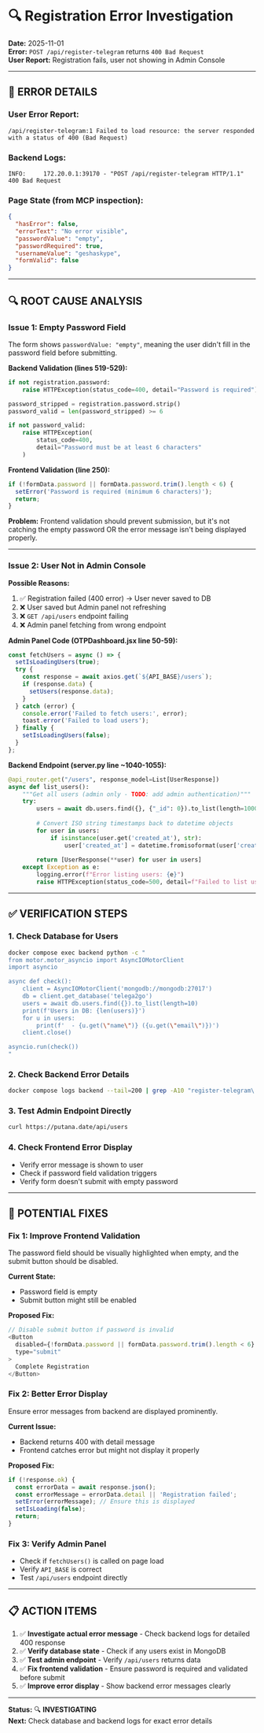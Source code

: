 # 🔍 Registration Error Investigation

**Date:** 2025-11-01  
**Error:** `POST /api/register-telegram` returns `400 Bad Request`  
**User Report:** Registration fails, user not showing in Admin Console

---

## 🚨 **ERROR DETAILS**

### **User Error Report:**
```
/api/register-telegram:1 Failed to load resource: the server responded with a status of 400 (Bad Request)
```

### **Backend Logs:**
```
INFO:     172.20.0.1:39170 - "POST /api/register-telegram HTTP/1.1" 400 Bad Request
```

### **Page State (from MCP inspection):**
```json
{
  "hasError": false,
  "errorText": "No error visible",
  "passwordValue": "empty",
  "passwordRequired": true,
  "usernameValue": "geshaskype",
  "formValid": false
}
```

---

## 🔍 **ROOT CAUSE ANALYSIS**

### **Issue 1: Empty Password Field**
The form shows `passwordValue: "empty"`, meaning the user didn't fill in the password field before submitting.

**Backend Validation (lines 519-529):**
```python
if not registration.password:
    raise HTTPException(status_code=400, detail="Password is required")

password_stripped = registration.password.strip()
password_valid = len(password_stripped) >= 6

if not password_valid:
    raise HTTPException(
        status_code=400,
        detail="Password must be at least 6 characters"
    )
```

**Frontend Validation (line 250):**
```javascript
if (!formData.password || formData.password.trim().length < 6) {
  setError('Password is required (minimum 6 characters)');
  return;
}
```

**Problem:** Frontend validation should prevent submission, but it's not catching the empty password OR the error message isn't being displayed properly.

---

### **Issue 2: User Not in Admin Console**

**Possible Reasons:**
1. ✅ Registration failed (400 error) → User never saved to DB
2. ❌ User saved but Admin panel not refreshing
3. ❌ `GET /api/users` endpoint failing
4. ❌ Admin panel fetching from wrong endpoint

**Admin Panel Code (OTPDashboard.jsx line 50-59):**
```javascript
const fetchUsers = async () => {
  setIsLoadingUsers(true);
  try {
    const response = await axios.get(`${API_BASE}/users`);
    if (response.data) {
      setUsers(response.data);
    }
  } catch (error) {
    console.error('Failed to fetch users:', error);
    toast.error('Failed to load users');
  } finally {
    setIsLoadingUsers(false);
  }
};
```

**Backend Endpoint (server.py line ~1040-1055):**
```python
@api_router.get("/users", response_model=List[UserResponse])
async def list_users():
    """Get all users (admin only - TODO: add admin authentication)"""
    try:
        users = await db.users.find({}, {"_id": 0}).to_list(length=1000)
        
        # Convert ISO string timestamps back to datetime objects
        for user in users:
            if isinstance(user.get('created_at'), str):
                user['created_at'] = datetime.fromisoformat(user['created_at'])
        
        return [UserResponse(**user) for user in users]
    except Exception as e:
        logging.error(f"Error listing users: {e}")
        raise HTTPException(status_code=500, detail=f"Failed to list users: {str(e)}")
```

---

## ✅ **VERIFICATION STEPS**

### **1. Check Database for Users**
```bash
docker compose exec backend python -c "
from motor.motor_asyncio import AsyncIOMotorClient
import asyncio

async def check():
    client = AsyncIOMotorClient('mongodb://mongodb:27017')
    db = client.get_database('telega2go')
    users = await db.users.find({}).to_list(length=10)
    print(f'Users in DB: {len(users)}')
    for u in users:
        print(f'  - {u.get(\"name\")} ({u.get(\"email\")})')
    client.close()

asyncio.run(check())
"
```

### **2. Check Backend Error Details**
```bash
docker compose logs backend --tail=200 | grep -A10 "register-telegram\|ERROR\|detail="
```

### **3. Test Admin Endpoint Directly**
```bash
curl https://putana.date/api/users
```

### **4. Check Frontend Error Display**
- Verify error message is shown to user
- Check if password field validation triggers
- Verify form doesn't submit with empty password

---

## 🐛 **POTENTIAL FIXES**

### **Fix 1: Improve Frontend Validation**
The password field should be visually highlighted when empty, and the submit button should be disabled.

**Current State:**
- Password field is empty
- Submit button might still be enabled

**Proposed Fix:**
```javascript
// Disable submit button if password is invalid
<Button 
  disabled={!formData.password || formData.password.trim().length < 6}
  type="submit"
>
  Complete Registration
</Button>
```

### **Fix 2: Better Error Display**
Ensure error messages from backend are displayed prominently.

**Current Issue:**
- Backend returns 400 with detail message
- Frontend catches error but might not display it properly

**Proposed Fix:**
```javascript
if (!response.ok) {
  const errorData = await response.json();
  const errorMessage = errorData.detail || 'Registration failed';
  setError(errorMessage); // Ensure this is displayed
  setIsLoading(false);
  return;
}
```

### **Fix 3: Verify Admin Panel**
- Check if `fetchUsers()` is called on page load
- Verify `API_BASE` is correct
- Test `/api/users` endpoint directly

---

## 📋 **ACTION ITEMS**

1. ✅ **Investigate actual error message** - Check backend logs for detailed 400 response
2. ✅ **Verify database state** - Check if any users exist in MongoDB
3. ✅ **Test admin endpoint** - Verify `/api/users` returns data
4. ✅ **Fix frontend validation** - Ensure password is required and validated before submit
5. ✅ **Improve error display** - Show backend error messages clearly

---

**Status:** 🔍 **INVESTIGATING**  
**Next:** Check database and backend logs for exact error details

